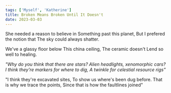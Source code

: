 ```yaml
---  
tags: ['Myself', 'Katherine']
title: Broken Means Broken Until It Doesn't
date: 2023-03-03
---
```


She needed a reason to believe in
Something past this planet,
But I prefered the notion that
The sky could always shatter.

We've a glassy floor below
This china ceiling,
The ceramic doesn't
Lend so well to healing.

*"Why do you think that there are stars?*
*Alien headlights, xenomorphic cars?*
*I think they're markers for where to dig,*
*A twinkle for celestial resource rigs"*

"I think they're excavated sites,
To show us where's been dug before.
That is why we trace the points,
Since that is how the faultlines joined"
